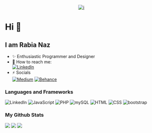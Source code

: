 <div align="center">
  
<a href="">![i](https://user-images.githubusercontent.com/115794049/220998533-4db29dda-dbba-40ee-ae02-28c3539c69d2.png)</a>
  
</div>

# Hi 👋
## I am Rabia Naz
- ✨ Enthusiastic Programmer and Designer
- 💬 How to reach me: <br>
[![LinkedIn](https://img.shields.io/badge/LinkedIn-0077B5?style=for-the-badge&logo=linkedin&logoColor=white)](https://www.linkedin.com/in/rabia-n/) <br>
- ⚡️ Socials <br>
[![Medium](https://img.shields.io/badge/Medium-12100E?style=for-the-badge&logo=medium&logoColor=white)](https://medium.com/@Rabia_Naz)
[![Behance](https://img.shields.io/badge/-Behance-blue?style=for-the-badge&logo=behance&logoColor=white)](https://www.behance.net/iamRabia-N)

### Languages and Frameworks
![LinkedIn](https://img.shields.io/badge/C%2B%2B-00599C?style=for-the-badge&logo=c%2B%2B&logoColor=white)
![JavaScript](https://img.shields.io/badge/JavaScript-323330?style=for-the-badge&logo=javascript&logoColor=F7DF1E)
![PHP](https://img.shields.io/badge/PHP-777BB4?style=for-the-badge&logo=php&logoColor=white)
![mySQL](https://img.shields.io/badge/MySQL-005C84?style=for-the-badge&logo=mysql&logoColor=white)
![HTML](https://img.shields.io/badge/HTML5-E34F26?style=for-the-badge&logo=html5&logoColor=white)
![CSS](https://img.shields.io/badge/CSS3-1572B6?style=for-the-badge&logo=css3&logoColor=white)
![bootstrap](https://img.shields.io/badge/Bootstrap-563D7C?style=for-the-badge&logo=bootstrap&logoColor=white)

### My Github Stats
![](http://github-profile-summary-cards-k0zymzmdf.vercel.app/api/cards/profile-details?username=iamRabia-N&theme=nord_dark)
![](http://github-profile-summary-cards-k0zymzmdf.vercel.app/api/cards/most-commit-language?username=iamRabia-N&theme=nord_dark)
![](http://github-profile-summary-cards-k0zymzmdf.vercel.app/api/cards/stats?username=iamRabia-N&theme=nord_dark)

<!--
**iamRabia-N/iamRabia-N** is a ✨ _special_ ✨ repository because its `README.md` (this file) appears on your GitHub profile.

Here are some ideas to get you started:

- 🔭 I’m currently working on ...
- 🌱 I’m currently learning ...
- 👯 I’m looking to collaborate on ...
- 🤔 I’m looking for help with ...
- 💬 Ask me about ...
- 📫 How to reach me: ...
- 😄 Pronouns: ...
- ⚡ Fun fact: ...
-->
